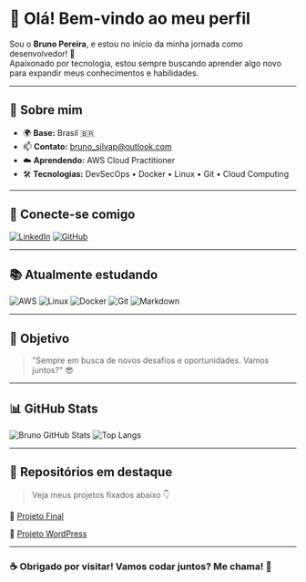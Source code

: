 # 👋 Olá! Bem-vindo ao meu perfil

Sou o **Bruno Pereira**, e estou no início da minha jornada como desenvolvedor! 🚀  
Apaixonado por tecnologia, estou sempre buscando aprender algo novo para expandir meus conhecimentos e habilidades.

---

## 👤 Sobre mim

- 🌍 **Base:** Brasil 🇧🇷  
- 📫 **Contato:** [bruno_silvap@outlook.com](mailto:bruno_silvap@outlook.com)  
- ☁️ **Aprendendo:** AWS Cloud Practitioner  
- 🛠️ **Tecnologias:** DevSecOps • Docker • Linux • Git • Cloud Computing  

---

## 🔗 Conecte-se comigo

[![LinkedIn](https://img.shields.io/badge/-LinkedIn-0A66C2?style=for-the-badge&logo=linkedin&logoColor=white)](https://www.linkedin.com/in/bruno-pereirasilva/)
[![GitHub](https://img.shields.io/badge/-GitHub-181717?style=for-the-badge&logo=github&logoColor=white)](https://github.com/brun-psilva)

---

## 📚 Atualmente estudando

![AWS](https://img.shields.io/badge/AWS-232F3E?style=for-the-badge&logo=amazonaws&logoColor=white)
![Linux](https://img.shields.io/badge/Linux-FCC624?style=for-the-badge&logo=linux&logoColor=black)
![Docker](https://img.shields.io/badge/Docker-2496ED?style=for-the-badge&logo=docker&logoColor=white)
![Git](https://img.shields.io/badge/Git-F05032?style=for-the-badge&logo=git&logoColor=white)
![Markdown](https://img.shields.io/badge/Markdown-000000?style=for-the-badge&logo=markdown&logoColor=white)

---

## 🚀 Objetivo

> "Sempre em busca de novos desafios e oportunidades. Vamos juntos?" 😎

---

## 📊 GitHub Stats

![Bruno GitHub Stats](https://github-readme-stats.vercel.app/api?username=brun-psilva&show_icons=true&theme=tokyonight)
![Top Langs](https://github-readme-stats.vercel.app/api/top-langs/?username=brun-psilva&layout=compact&theme=tokyonight)

---

## 📌 Repositórios em destaque

> Veja meus projetos fixados abaixo 👇


📌 [Projeto Final](https://github.com/brun-psilva/brun-psilva/blame/main/README-Projeto-Final.md)

📌 [Projeto WordPress](https://github.com/brun-psilva/Projeto-Compass-02)

---

### ☕ Obrigado por visitar! Vamos codar juntos? Me chama! 🚀
